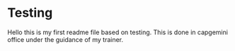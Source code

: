 # Testing
Hello this is my first readme file based on testing.
This is done in capgemini office under the guidance of my trainer.
